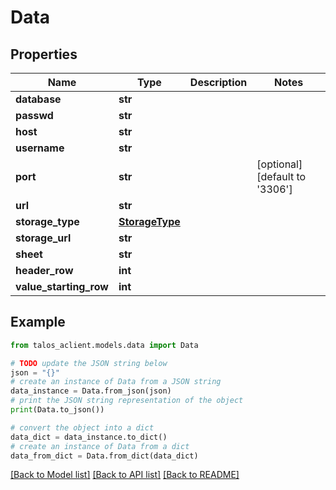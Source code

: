 # Data


## Properties

Name | Type | Description | Notes
------------ | ------------- | ------------- | -------------
**database** | **str** |  | 
**passwd** | **str** |  | 
**host** | **str** |  | 
**username** | **str** |  | 
**port** | **str** |  | [optional] [default to '3306']
**url** | **str** |  | 
**storage_type** | [**StorageType**](StorageType.md) |  | 
**storage_url** | **str** |  | 
**sheet** | **str** |  | 
**header_row** | **int** |  | 
**value_starting_row** | **int** |  | 

## Example

```python
from talos_aclient.models.data import Data

# TODO update the JSON string below
json = "{}"
# create an instance of Data from a JSON string
data_instance = Data.from_json(json)
# print the JSON string representation of the object
print(Data.to_json())

# convert the object into a dict
data_dict = data_instance.to_dict()
# create an instance of Data from a dict
data_from_dict = Data.from_dict(data_dict)
```
[[Back to Model list]](../README.md#documentation-for-models) [[Back to API list]](../README.md#documentation-for-api-endpoints) [[Back to README]](../README.md)


